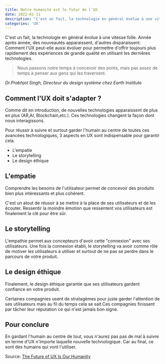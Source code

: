 ```yaml
---
title: Notre humanité est le futur de l'UX
date: 2022-01-11
description: "C'est un fait, la technologie en général évolue à une vitesse folle. Année après année, des nouveautés apparaissent, d'autres disparaissent. Comment l'UX peut-elle aussi évoluer pour permettre d'offrir toujours plus rapidement des expériences de grande qualité en utilisant les dernières technologies."
categories: 'UX'
---
```


C'est un fait, la technologie en général évolue à une vitesse folle. Année après année, des nouveautés apparaissent, d'autres disparaissent. Comment l'UX peut-elle aussi évoluer pour permettre d'offrir toujours plus rapidement des expériences de grande qualité en utilisant les dernières technologies.

> Nous passons notre temps à concevoir des ponts, mais pas assez de temps à penser aux gens qui les traversent.

*Dr.Prabhjot Singh, Directeur du design système chez Earth Institute*

## Comment l'UX doit s'adapter ?
Comme dit en introduction, de nouvelles technologies apparaissent de plus en plus (AR,AI, Blockchain,etc.). Ces technologies changent la façon dont nous interagissons. 

Pour réussir à suivre et surtout garder l'humain au centre de toutes ces avancées technologiques, 3 aspects en UX sont indispensable pour garantir cela.
- L'empatie
- Le storytelling
- Le design éthique

## L'empatie
Comprendre les besoins de l'utilisateur permet de concevoir des produits bien plus intéressants et plus cohérent. 

C'est un atout  de réussir à se mettre à la place de ses utilisateurs et de les écouter. Ressentir la moindre émotion que ressentent vos utilisateurs est finalement la clé pour être sûr.
## Le storytelling
L'empathie permet aux concepteurs d'avoir cette "connexion" avec ses utilisateurs. Une fois la connexion établi, le storytelling va avoir comme rôle de motiver les utilisateurs à utiliser et surtout de ne pas se perdre dans le parcours de votre produit.
## Le design éthique
Finalement, le design éthique garantie que ses utilisateurs gardent confiance en votre produit. 

Certaines compagnies usent de stratagèmes pour juste garder l'attention de ses utilisateurs mais au fil du temps cela se sait.Ces compagnies finissent par tâcher leur réputation ce qui n'est jamais bon signe.

## Pour conclure
En gardant l'humain au centre de tout, vous n'aurez pas pas de mal à suivre en terme d'UX n'importe laquelle nouvelle technologique. Car au final, ce sont des humains qui vont l'utiliser.

Source: [The Future of UX Is Our Humanity](https://www.toptal.com/designers/ui/the-future-of-ux)
